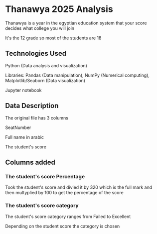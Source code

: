 <h1>Thanawya 2025 Analysis</h1>
<p>Thanawya is a year in the egyptian education system that your score decides what college you will join</p>
<p>It's the 12 grade so most of the students are 18</p>
<h2>Technologies Used</h2>
<p>Python (Data analysis and visualization)</p>
<p>Libraries: Pandas (Data manipulation), NumPy (Numerical computing), Matplotlib/Seaborn (Data visualization)</p>
<p>Jupyter notebook</p>
<h2>Data Description</h2>
<p>The original file has 3 columns</p>
<p>SeatNumber</p>
<p>Full name in arabic</p>
<p>The student's score</p>
<h2>Columns added</h2>
<h3>The student's score Percentage</h3>
<p>Took the student's score and divied it by 320 which is the full mark and then multyplied by 100 to get the percentage of the score</p>
<h3>The student's score category</h3>
<p>The student's score category ranges from Failed to Excellent</p>
<p>Depending on the student score the category is chosen</p>
